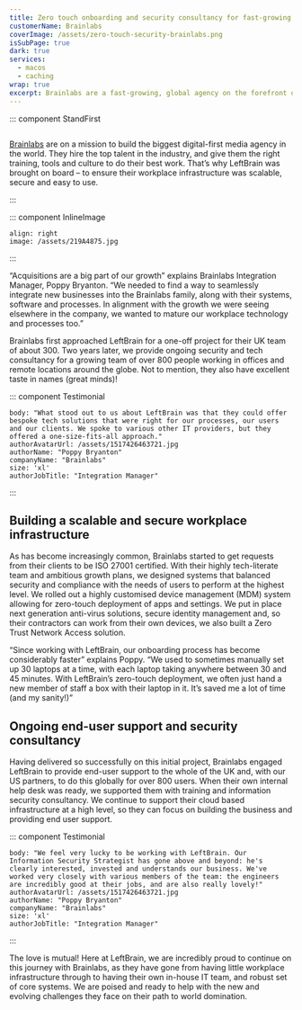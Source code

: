 ```yaml
---
title: Zero touch onboarding and security consultancy for fast-growing, global agency Brainlabs
customerName: Brainlabs
coverImage: /assets/zero-touch-security-brainlabs.png
isSubPage: true
dark: true
services:
  - macos
  - caching
wrap: true
excerpt: Brainlabs are a fast-growing, global agency on the forefront of tech innovation. They asked LeftBrain to build secure and scalable systems, to seamlessly integrate their new acquisitions and onboard new team members.
---
```


::: component StandFirst
~~~
~~~

[Brainlabs](https://www.brainlabsdigital.com/) are on a mission to build the biggest digital-first media agency in the world. They hire the top talent in the industry, and give them the right training, tools and culture to do their best work. That’s why LeftBrain was brought on board – to ensure their workplace infrastructure was scalable, secure and easy to use.

:::

::: component InlineImage
~~~
align: right
image: /assets/219A4875.jpg
~~~
:::

“Acquisitions are a big part of our growth” explains Brainlabs Integration Manager, Poppy Bryanton. “We needed to find a way to seamlessly integrate new businesses into the Brainlabs family, along with their systems, software and processes. In alignment with the growth we were seeing elsewhere in the company, we wanted to mature our workplace technology and processes too.”

Brainlabs first approached LeftBrain for a one-off project for their UK team of about 300. Two years later, we provide ongoing security and tech consultancy for a growing team of over 800 people working in offices and remote locations around the globe. Not to mention, they also have excellent taste in names (great minds)! 

::: component Testimonial
~~~
body: "What stood out to us about LeftBrain was that they could offer bespoke tech solutions that were right for our processes, our users and our clients. We spoke to various other IT providers, but they offered a one-size-fits-all approach."
authorAvatarUrl: /assets/1517426463721.jpg
authorName: "Poppy Bryanton"
companyName: "Brainlabs"
size: 'xl'
authorJobTitle: "Integration Manager"
~~~
:::

## Building a scalable and secure workplace infrastructure

As has become increasingly common, Brainlabs started to get requests from their clients to be ISO 27001 certified. With their highly tech-literate team and ambitious growth plans, we designed systems that balanced security and compliance with the needs of users to perform at the highest level. We rolled out a highly customised device management (MDM) system allowing for zero-touch deployment of apps and settings. We put in place next generation anti-virus solutions, secure identity management and, so their contractors can work from their own devices, we also built a Zero Trust Network Access solution.

“Since working with LeftBrain, our onboarding process has become considerably faster” explains Poppy. “We used to sometimes manually set up 30 laptops at a time, with each laptop taking anywhere between 30 and 45 minutes. With LeftBrain’s zero-touch deployment, we often just hand a new member of staff a box with their laptop in it. It’s saved me a lot of time (and my sanity!)”

## Ongoing end-user support and security consultancy 

Having delivered so successfully on this initial project, Brainlabs engaged LeftBrain to provide end-user support to the whole of the UK and, with our US partners, to do this globally for over 800 users. When their own internal help desk was ready, we supported them with training and information security consultancy. We continue to support their cloud based infrastructure at a high level, so they can focus on building the business and providing end user support. 

::: component Testimonial
~~~
body: "We feel very lucky to be working with LeftBrain. Our Information Security Strategist has gone above and beyond: he's clearly interested, invested and understands our business. We've worked very closely with various members of the team: the engineers are incredibly good at their jobs, and are also really lovely!"
authorAvatarUrl: /assets/1517426463721.jpg
authorName: "Poppy Bryanton"
companyName: "Brainlabs"
size: 'xl'
authorJobTitle: "Integration Manager"
~~~
:::

The love is mutual! Here at LeftBrain, we are incredibly proud to continue on this journey with Brainlabs, as they have gone from having little workplace infrastructure through to having their own in-house IT team, and robust set of core systems. We are poised and ready to help with the new and evolving challenges they face on their path to world domination.